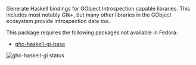 Generate Haskell bindings for GObject Introspection capable libraries. This
includes most notably Gtk+, but many other libraries in the GObject ecosystem
provide introspection data too.

This package requires the following packages not available in Fedora:

* [ghc-haskell-gi-base](../ghc-haskell-gi-base)

![ghc-haskell-gi status](https://copr.fedorainfracloud.org/coprs/dshea/bdcs-haskell-deps/package/ghc-haskell-gi/status_image/last_build.png)
